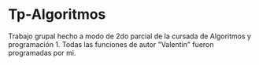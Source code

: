 # Tp-Algoritmos
Trabajo grupal hecho a modo de 2do parcial de la cursada de Algoritmos y programación 1. Todas las funciones de autor "Valentin" fueron programadas por mi.
